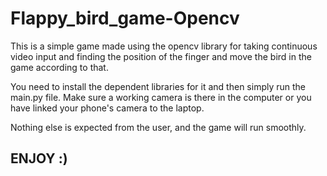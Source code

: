 # Flappy_bird_game-Opencv
This is a simple game made using the opencv library for taking continuous video input and finding the position of the finger and move the bird in the game according to that.

You need to install the dependent libraries for it and then simply run the main.py file.
Make sure a working camera is there in the computer or you have linked your phone's camera to the laptop.

Nothing else is expected from the user, and the game will run smoothly.

## ENJOY :)

